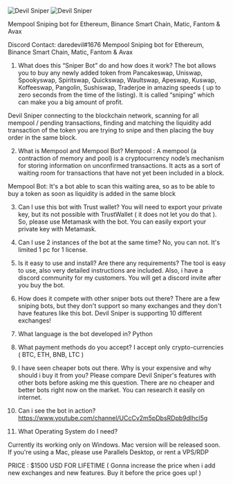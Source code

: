 ![Devil Sniper](https://i.imgur.com/N5X6NGl.png)
![Devil Sniper](https://i.imgur.com/HKlrk5v.png)

Mempool Sniping bot for Ethereum, Binance Smart Chain, Matic, Fantom & Avax

Discord Contact: daredevil#1676
Mempool Sniping bot for Ethereum, Binance Smart Chain, Matic, Fantom & Avax

1. What does this “Sniper Bot” do and how does it work?
The bot allows you to buy any newly added token from Pancakeswap, Uniswap, Spookyswap, Spiritswap, Quickswap, Waultswap, Apeswap, Kuswap, Koffeeswap, Pangolin, Sushiswap, Traderjoe in amazing speeds ( up to zero seconds from the time of the listing). It is called “sniping” which can make you a big amount of profit.

Devil Sniper connecting to the blockchain network, scanning for all mempool / pending transactions, finding and matching the liquidity add transaction of the token you are trying to snipe and then placing the buy order in the same block.

2. What is Mempool and Mempool Bot?
Mempool : A mempool (a contraction of memory and pool) is a cryptocurrency node’s mechanism for storing information on unconfirmed transactions. It acts as a sort of waiting room for transactions that have not yet been included in a block.

Mempool Bot: It's a bot able to scan this waiting area, so as to be able to buy a token as soon as liquidity is added in the same block

3. Can I use this bot with Trust wallet?
You will need to export your private key, but its not possible with TrustWallet ( it does not let you do that ). So, please use Metamask with the bot. You can easily export your private key with Metamask.

4. Can I use 2 instances of the bot at the same time?
No, you can not. It's limited 1 pc for 1 license.

5. Is it easy to use and install? Are there any requirements?
The tool is easy to use, also very detailed instructions are included. Also, i have a discord community for my customers. You will get a discord invite after you buy the bot.

6. How does it compete with other sniper bots out there?
There are a few sniping bots, but they don't support so many exchanges and they don't have features like this bot. Devil Sniper is supporting 10 different exchanges!

7. What language is the bot developed in?
Python

8. What payment methods do you accept?
I accept only crypto-currencies ( BTC, ETH, BNB, LTC )

9. I have seen cheaper bots out there. Why is your expensive and why should i buy it from you?
Please compare Devil Sniper's features with other bots before asking me this question. There are no cheaper and better bots right now on the market. You can research it easily on internet.

10. Can i see the bot in action?
https://www.youtube.com/channel/UCcCv2m5pDbsRDpb9dIhcl5g

11. What Operating System do I need?

Currently its working only on Windows. Mac version will be released soon. If you're using a Mac, please use Parallels Desktop, or rent a VPS/RDP

PRICE : $1500 USD FOR LIFETIME ( Gonna increase the price when i add new exchanges and new features. Buy it before the price goes up! )
